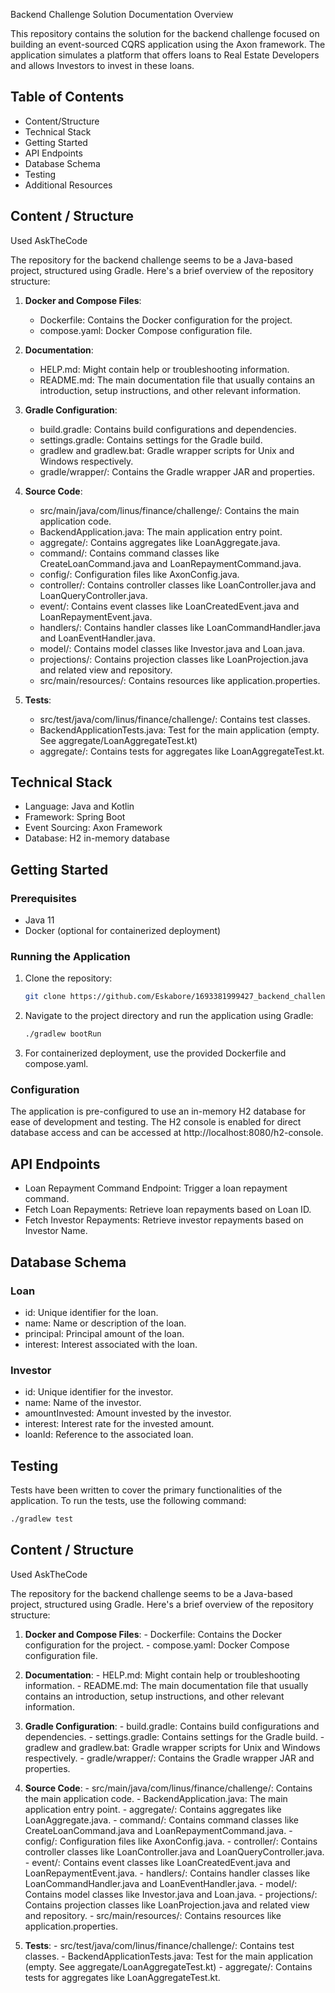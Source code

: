Backend Challenge Solution Documentation
Overview

This repository contains the solution for the backend challenge focused on building an event-sourced CQRS application using the Axon framework. The application simulates a platform that offers loans to Real Estate Developers and allows Investors to invest in these loans.

## Table of Contents

- Content/Structure
- Technical Stack
- Getting Started
- API Endpoints
- Database Schema
- Testing
- Additional Resources

## Content / Structure

Used AskTheCode

The repository for the backend challenge seems to be a Java-based project, structured using Gradle. Here's a brief overview of the repository structure:

1. **Docker and Compose Files**:
   - Dockerfile: Contains the Docker configuration for the project.
   - compose.yaml: Docker Compose configuration file.

2. **Documentation**:
   - HELP.md: Might contain help or troubleshooting information.
   - README.md: The main documentation file that usually contains an introduction, setup instructions, and other relevant information.

3. **Gradle Configuration**:
   - build.gradle: Contains build configurations and dependencies.
   - settings.gradle: Contains settings for the Gradle build.
   - gradlew and gradlew.bat: Gradle wrapper scripts for Unix and Windows respectively.
   - gradle/wrapper/: Contains the Gradle wrapper JAR and properties.

4. **Source Code**:
   - src/main/java/com/linus/finance/challenge/: Contains the main application code.
   - BackendApplication.java: The main application entry point.
   - aggregate/: Contains aggregates like LoanAggregate.java.
   - command/: Contains command classes like CreateLoanCommand.java and LoanRepaymentCommand.java.
   - config/: Configuration files like AxonConfig.java.
   - controller/: Contains controller classes like LoanController.java and LoanQueryController.java.
   - event/: Contains event classes like LoanCreatedEvent.java and LoanRepaymentEvent.java.
   - handlers/: Contains handler classes like LoanCommandHandler.java and LoanEventHandler.java.
   - model/: Contains model classes like Investor.java and Loan.java.
   - projections/: Contains projection classes like LoanProjection.java and related view and repository.
   - src/main/resources/: Contains resources like application.properties.

5. **Tests**:
   - src/test/java/com/linus/finance/challenge/: Contains test classes.
   - BackendApplicationTests.java: Test for the main application (empty. See aggregate/LoanAggregateTest.kt)
   - aggregate/: Contains tests for aggregates like LoanAggregateTest.kt.


## Technical Stack

- Language: Java and Kotlin
- Framework: Spring Boot
- Event Sourcing: Axon Framework
- Database: H2 in-memory database

## Getting Started

### Prerequisites

- Java 11
- Docker (optional for containerized deployment)

### Running the Application

 1. Clone the repository:

    ```bash
    git clone https://github.com/Eskabore/1693381999427_backend_challenge.git
    ```
    
2. Navigate to the project directory and run the application using Gradle:

    ```bash
    ./gradlew bootRun
    ```

3. For containerized deployment, use the provided Dockerfile and compose.yaml.

### Configuration
The application is pre-configured to use an in-memory H2 database for ease of development and testing. The H2 console is enabled for direct database access and can be accessed at http://localhost:8080/h2-console.

## API Endpoints

- Loan Repayment Command Endpoint: Trigger a loan repayment command.
- Fetch Loan Repayments: Retrieve loan repayments based on Loan ID.
- Fetch Investor Repayments: Retrieve investor repayments based on Investor Name.

## Database Schema

### Loan

- id: Unique identifier for the loan.
- name: Name or description of the loan.
- principal: Principal amount of the loan.
- interest: Interest associated with the loan.

### Investor

- id: Unique identifier for the investor.
- name: Name of the investor.
- amountInvested: Amount invested by the investor.
- interest: Interest rate for the invested amount.
- loanId: Reference to the associated loan.

## Testing

Tests have been written to cover the primary functionalities of the application. To run the tests, use the following command:

```bash
./gradlew test
 ```



## Content / Structure

Used AskTheCode

The repository for the backend challenge seems to be a Java-based project, structured using Gradle. Here's a brief overview of the repository structure:
    
1. **Docker and Compose Files**:
        - Dockerfile: Contains the Docker configuration for the project.
        - compose.yaml: Docker Compose configuration file.

2. **Documentation**:
        - HELP.md: Might contain help or troubleshooting information.
        - README.md: The main documentation file that usually contains an introduction, setup instructions, and other relevant information.

3. **Gradle Configuration**:
        - build.gradle: Contains build configurations and dependencies.
        - settings.gradle: Contains settings for the Gradle build.
        - gradlew and gradlew.bat: Gradle wrapper scripts for Unix and Windows respectively.
        - gradle/wrapper/: Contains the Gradle wrapper JAR and properties.

4. **Source Code**:
        - src/main/java/com/linus/finance/challenge/: Contains the main application code.
            - BackendApplication.java: The main application entry point.
            - aggregate/: Contains aggregates like LoanAggregate.java.
            - command/: Contains command classes like CreateLoanCommand.java and LoanRepaymentCommand.java.
            - config/: Configuration files like AxonConfig.java.
            - controller/: Contains controller classes like LoanController.java and LoanQueryController.java.
            - event/: Contains event classes like LoanCreatedEvent.java and LoanRepaymentEvent.java.
            - handlers/: Contains handler classes like LoanCommandHandler.java and LoanEventHandler.java.
            - model/: Contains model classes like Investor.java and Loan.java.
            - projections/: Contains projection classes like LoanProjection.java and related view and repository.
        - src/main/resources/: Contains resources like application.properties.

5. **Tests**:
        - src/test/java/com/linus/finance/challenge/: Contains test classes.
            - BackendApplicationTests.java: Test for the main application (empty. See aggregate/LoanAggregateTest.kt)
            - aggregate/: Contains tests for aggregates like LoanAggregateTest.kt.